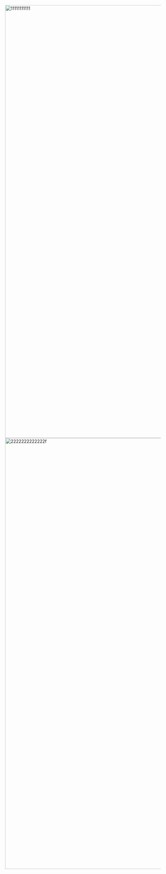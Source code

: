 <img width="2388" height="1394" alt="11111111111" src="https://github.com/user-attachments/assets/ed72b7d1-643a-4e6c-8efd-fb9c1353ef4f" />
<img width="2390" height="1388" alt="2222222222222f" src="https://github.com/user-attachments/assets/bed7dbfb-ce51-4c43-a8c0-dbbf7a228daa" />

